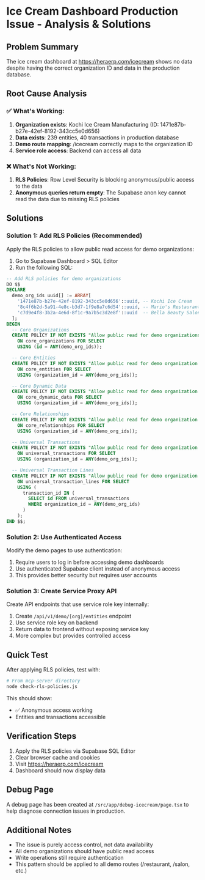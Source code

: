 # Ice Cream Dashboard Production Issue - Analysis & Solutions

## Problem Summary
The ice cream dashboard at https://heraerp.com/icecream shows no data despite having the correct organization ID and data in the production database.

## Root Cause Analysis

### ✅ What's Working:
1. **Organization exists**: Kochi Ice Cream Manufacturing (ID: 1471e87b-b27e-42ef-8192-343cc5e0d656)
2. **Data exists**: 239 entities, 40 transactions in production database
3. **Demo route mapping**: /icecream correctly maps to the organization ID
4. **Service role access**: Backend can access all data

### ❌ What's Not Working:
1. **RLS Policies**: Row Level Security is blocking anonymous/public access to the data
2. **Anonymous queries return empty**: The Supabase anon key cannot read the data due to missing RLS policies

## Solutions

### Solution 1: Add RLS Policies (Recommended)
Apply the RLS policies to allow public read access for demo organizations:

1. Go to Supabase Dashboard > SQL Editor
2. Run the following SQL:

```sql
-- Add RLS policies for demo organizations
DO $$
DECLARE
  demo_org_ids uuid[] := ARRAY[
    '1471e87b-b27e-42ef-8192-343cc5e0d656'::uuid, -- Kochi Ice Cream
    '8c4f6b2d-5a91-4e8c-b3d7-1f9e8a7c6d54'::uuid, -- Mario's Restaurant
    'c7d9e4f8-3b2a-4e6d-8f1c-9a7b5c3d2e8f'::uuid  -- Bella Beauty Salon
  ];
BEGIN
  -- Core Organizations
  CREATE POLICY IF NOT EXISTS "Allow public read for demo organizations"
    ON core_organizations FOR SELECT
    USING (id = ANY(demo_org_ids));

  -- Core Entities
  CREATE POLICY IF NOT EXISTS "Allow public read for demo organization entities"
    ON core_entities FOR SELECT
    USING (organization_id = ANY(demo_org_ids));

  -- Core Dynamic Data
  CREATE POLICY IF NOT EXISTS "Allow public read for demo organization dynamic data"
    ON core_dynamic_data FOR SELECT
    USING (organization_id = ANY(demo_org_ids));

  -- Core Relationships
  CREATE POLICY IF NOT EXISTS "Allow public read for demo organization relationships"
    ON core_relationships FOR SELECT
    USING (organization_id = ANY(demo_org_ids));

  -- Universal Transactions
  CREATE POLICY IF NOT EXISTS "Allow public read for demo organization transactions"
    ON universal_transactions FOR SELECT
    USING (organization_id = ANY(demo_org_ids));

  -- Universal Transaction Lines
  CREATE POLICY IF NOT EXISTS "Allow public read for demo organization transaction lines"
    ON universal_transaction_lines FOR SELECT
    USING (
      transaction_id IN (
        SELECT id FROM universal_transactions 
        WHERE organization_id = ANY(demo_org_ids)
      )
    );
END $$;
```

### Solution 2: Use Authenticated Access
Modify the demo pages to use authentication:

1. Require users to log in before accessing demo dashboards
2. Use authenticated Supabase client instead of anonymous access
3. This provides better security but requires user accounts

### Solution 3: Create Service Proxy API
Create API endpoints that use service role key internally:

1. Create `/api/v1/demo/[org]/entities` endpoint
2. Use service role key on backend
3. Return data to frontend without exposing service key
4. More complex but provides controlled access

## Quick Test
After applying RLS policies, test with:

```bash
# From mcp-server directory
node check-rls-policies.js
```

This should show:
- ✅ Anonymous access working
- Entities and transactions accessible

## Verification Steps
1. Apply the RLS policies via Supabase SQL Editor
2. Clear browser cache and cookies
3. Visit https://heraerp.com/icecream
4. Dashboard should now display data

## Debug Page
A debug page has been created at `/src/app/debug-icecream/page.tsx` to help diagnose connection issues in production.

## Additional Notes
- The issue is purely access control, not data availability
- All demo organizations should have public read access
- Write operations still require authentication
- This pattern should be applied to all demo routes (/restaurant, /salon, etc.)